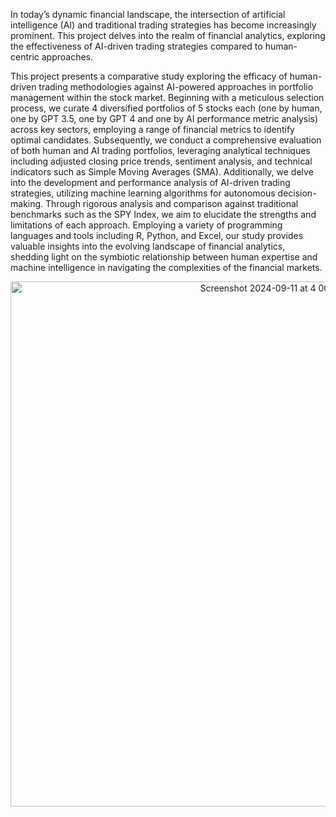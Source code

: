 In today’s dynamic financial landscape, the intersection of artificial intelligence (AI) and traditional trading strategies has become increasingly prominent. This project delves into the realm of financial analytics, exploring the effectiveness of AI-driven trading strategies compared to human-centric approaches.

This project presents a comparative study exploring the efficacy of human-driven trading methodologies against AI-powered approaches in portfolio management within the stock market. Beginning with a meticulous selection process, we curate 4 diversified portfolios of 5 stocks each (one by human, one by GPT 3.5, one by GPT 4 and one by AI performance metric analysis) across key sectors, employing a range of financial metrics to identify optimal candidates. Subsequently, we conduct a comprehensive evaluation of both human and AI trading portfolios, leveraging analytical techniques including adjusted closing price trends, sentiment analysis, and technical indicators such as Simple Moving Averages (SMA). Additionally, we delve into the development and performance analysis of AI-driven trading strategies, utilizing machine learning algorithms for autonomous decision-making. Through rigorous analysis and comparison against traditional benchmarks such as the SPY Index, we aim to elucidate the strengths and limitations of each approach. Employing a variety of programming languages and tools including R, Python, and Excel, our study provides valuable insights into the evolving landscape of financial analytics, shedding light on the symbiotic relationship between human expertise and machine intelligence in navigating the complexities of the financial markets.

<div align="center">
  <img width="840" alt="Screenshot 2024-09-11 at 4 00 21 PM" src="https://github.com/user-attachments/assets/60da71d1-ea0d-40f0-93c0-55d03f3b4dac">
</div>
